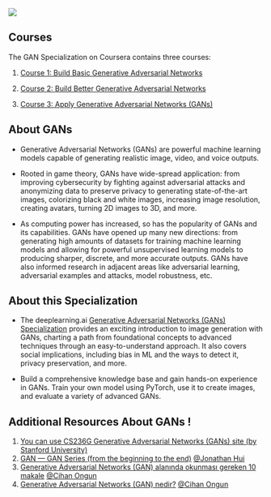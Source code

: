 ![](https://user-images.githubusercontent.com/95493251/203358131-7a369eb8-0642-4b9d-9d74-f0d054d67f81.png)

## Courses

The GAN Specialization on Coursera contains three courses:

1. [Course 1: Build Basic Generative Adversarial Networks](https://www.coursera.org/learn/build-basic-generative-adversarial-networks-gans)

2. [Course 2: Build Better Generative Adversarial Networks](https://www.coursera.org/learn/build-better-generative-adversarial-networks-gans)

3. [Course 3: Apply Generative Adversarial Networks (GANs)](https://www.coursera.org/learn/apply-generative-adversarial-networks-gans)



## About GANs

- Generative Adversarial Networks (GANs) are powerful machine learning models capable of generating realistic image, video, and voice outputs. 

- Rooted in game theory, GANs have wide-spread application: from improving cybersecurity by fighting against adversarial attacks and anonymizing data to preserve privacy to generating state-of-the-art images, colorizing black and white images, increasing image resolution, creating avatars, turning 2D images to 3D, and more.   

- As computing power has increased, so has the popularity of GANs and its capabilities. GANs have opened up many new directions: from generating high amounts of datasets for training machine learning models and allowing for powerful unsupervised learning models to producing sharper, discrete, and more accurate outputs. GANs have also informed research in adjacent areas like adversarial learning, adversarial examples and attacks, model robustness, etc.

## About this Specialization

- The deeplearning.ai [Generative Adversarial Networks (GANs) Specialization](https://bit.ly/3bxUX44) provides an exciting introduction to image generation with GANs, charting a path from foundational concepts to advanced techniques through an easy-to-understand approach. It also covers social implications, including bias in ML and the ways to detect it, privacy preservation, and more.

- Build a comprehensive knowledge base and gain hands-on experience in GANs. Train your own model using PyTorch, use it to create images, and evaluate a variety of advanced GANs.


## Additional Resources About GANs !
1. [You can use CS236G Generative Adversarial Networks (GANs) site (by Stanford University)](https://cs236g.stanford.edu/#previous-course-staff)
2. [GAN — GAN Series (from the beginning to the end)](https://jonathan-hui.medium.com/gan-gan-series-2d279f906e7b) [@Jonathan Hui](https://github.com/jhui)
3. [Generative Adversarial Networks (GAN) alanında okunması gereken 10 makale](https://cihanongun.medium.com/generative-adversarial-networks-gan-alanında-okunması-gereken-10-makale-ee9c9ecee3d) [@Cihan Ongun](https://cihanongun.github.io/)
4. [Generative Adversarial Networks (GAN) nedir?](https://cihanongun.medium.com/generative-adversarial-networks-gan-nedir-5cc6a48a6870) [@Cihan Ongun](https://cihanongun.github.io/)
